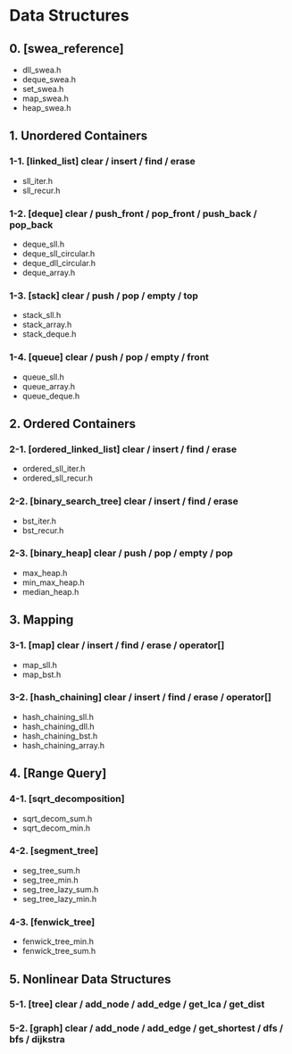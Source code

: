 # Data Structures

## 0. [swea_reference]
- dll_swea.h
- deque_swea.h
- set_swea.h
- map_swea.h
- heap_swea.h

## 1. Unordered Containers

### 1-1. [linked_list] clear / insert / find / erase
- sll_iter.h
- sll_recur.h

### 1-2. [deque] clear / push_front / pop_front / push_back / pop_back
- deque_sll.h
- deque_sll_circular.h
- deque_dll_circular.h
- deque_array.h

### 1-3. [stack] clear / push / pop / empty / top
- stack_sll.h
- stack_array.h
- stack_deque.h

### 1-4. [queue] clear / push / pop / empty / front
- queue_sll.h
- queue_array.h
- queue_deque.h

## 2. Ordered Containers

### 2-1. [ordered_linked_list] clear / insert / find / erase
- ordered_sll_iter.h
- ordered_sll_recur.h

### 2-2. [binary_search_tree] clear / insert / find / erase
- bst_iter.h
- bst_recur.h

### 2-3. [binary_heap] clear / push / pop / empty / pop
- max_heap.h
- min_max_heap.h
- median_heap.h

## 3. Mapping

### 3-1. [map] clear / insert / find / erase / operator[]
- map_sll.h
- map_bst.h

### 3-2. [hash_chaining] clear / insert / find / erase / operator[]
- hash_chaining_sll.h
- hash_chaining_dll.h
- hash_chaining_bst.h
- hash_chaining_array.h

## 4. [Range Query]

### 4-1. [sqrt_decomposition]
- sqrt_decom_sum.h
- sqrt_decom_min.h

### 4-2. [segment_tree]
- seg_tree_sum.h
- seg_tree_min.h
- seg_tree_lazy_sum.h
- seg_tree_lazy_min.h

### 4-3. [fenwick_tree]
- fenwick_tree_min.h
- fenwick_tree_sum.h

## 5. Nonlinear Data Structures

### 5-1. [tree] clear / add_node / add_edge / get_lca / get_dist

### 5-2. [graph] clear / add_node / add_edge / get_shortest / dfs / bfs / dijkstra
